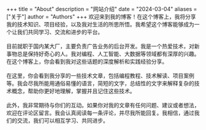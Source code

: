 +++
title = "About"
description = "网站介绍"
date = "2024-03-04"
aliases = ["关于"]
author = "Authors"
+++
欢迎来到我的博客！在这个博客上，我将分享我的技术知识、项目经验，以及我对生活的所思所悟。我希望这个博客能够成为一个让我们共同学习、交流和进步的平台。<br>
<br>
目前就职于国内某大厂，主要负责广告业务的后台开发。我是一个热爱技术，对新事物总是保持好奇心的人。我对编程、人工智能、大数据等领域都有深厚的兴趣。在这个博客上，你会看到我对这些话题的深度解析和实践经验分享。<br>
<br>
在这里，你会看到我分享的一些技术文章，包括编程教程、技术解读、项目案例等。我会尽我所能用通俗易懂的语言，简短的文字，总结性的文字来解释复杂的技术概念，帮助你更好地理解，掌握并且记住这些技术。<br>
<br>
此外，我非常期待与你们的互动。如果你对我的文章有任何问题、建议或者想法，欢迎在评论区留言。我会认真阅读每一条评论，并尽我所能回复。我相信，通过我们的交流，我们可以相互学习、共同进步。

